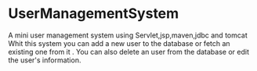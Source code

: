 # UserManagementSystem
A mini user management system using Servlet,jsp,maven,jdbc and tomcat 
Whit this system you can add a new user to the database or fetch an existing one from it .
You can also delete an user from the database or edit the user's information.


